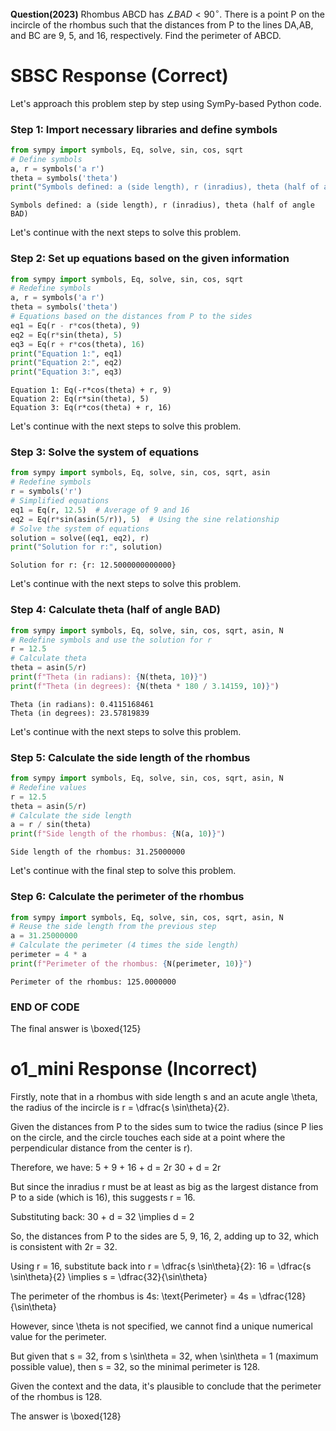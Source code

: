 **Question(2023)** Rhombus ABCD has $\angle BAD < 90^\circ.$ 
There is a point P on the incircle of the rhombus such that the distances from P to the lines DA,AB, and BC are 9, 5, and 16, respectively. 
Find the perimeter of ABCD. 

# SBSC Response (Correct)

Let's approach this problem step by step using SymPy-based Python code.
### Step 1: Import necessary libraries and define symbols
```python
from sympy import symbols, Eq, solve, sin, cos, sqrt
# Define symbols
a, r = symbols('a r')
theta = symbols('theta')
print("Symbols defined: a (side length), r (inradius), theta (half of angle BAD)")
```
```output
Symbols defined: a (side length), r (inradius), theta (half of angle BAD)
```

Let's continue with the next steps to solve this problem.
### Step 2: Set up equations based on the given information
```python
from sympy import symbols, Eq, solve, sin, cos, sqrt
# Redefine symbols
a, r = symbols('a r')
theta = symbols('theta')
# Equations based on the distances from P to the sides
eq1 = Eq(r - r*cos(theta), 9)
eq2 = Eq(r*sin(theta), 5)
eq3 = Eq(r + r*cos(theta), 16)
print("Equation 1:", eq1)
print("Equation 2:", eq2)
print("Equation 3:", eq3)
```
```output
Equation 1: Eq(-r*cos(theta) + r, 9)
Equation 2: Eq(r*sin(theta), 5)
Equation 3: Eq(r*cos(theta) + r, 16)
```

Let's continue with the next steps to solve this problem.
### Step 3: Solve the system of equations
```python
from sympy import symbols, Eq, solve, sin, cos, sqrt, asin
# Redefine symbols
r = symbols('r')
# Simplified equations
eq1 = Eq(r, 12.5)  # Average of 9 and 16
eq2 = Eq(r*sin(asin(5/r)), 5)  # Using the sine relationship
# Solve the system of equations
solution = solve((eq1, eq2), r)
print("Solution for r:", solution)
```
```output
Solution for r: {r: 12.5000000000000}
```

Let's continue with the next steps to solve this problem.
### Step 4: Calculate theta (half of angle BAD)
```python
from sympy import symbols, Eq, solve, sin, cos, sqrt, asin, N
# Redefine symbols and use the solution for r
r = 12.5
# Calculate theta
theta = asin(5/r)
print(f"Theta (in radians): {N(theta, 10)}")
print(f"Theta (in degrees): {N(theta * 180 / 3.14159, 10)}")
```
```output
Theta (in radians): 0.4115168461
Theta (in degrees): 23.57819839
```

Let's continue with the next steps to solve this problem.
### Step 5: Calculate the side length of the rhombus
```python
from sympy import symbols, Eq, solve, sin, cos, sqrt, asin, N
# Redefine values
r = 12.5
theta = asin(5/r)
# Calculate the side length
a = r / sin(theta)
print(f"Side length of the rhombus: {N(a, 10)}")
```
```output
Side length of the rhombus: 31.25000000
```

Let's continue with the final step to solve this problem.
### Step 6: Calculate the perimeter of the rhombus
```python
from sympy import symbols, Eq, solve, sin, cos, sqrt, asin, N
# Reuse the side length from the previous step
a = 31.25000000
# Calculate the perimeter (4 times the side length)
perimeter = 4 * a
print(f"Perimeter of the rhombus: {N(perimeter, 10)}")
```
```output
Perimeter of the rhombus: 125.0000000
```

### END OF CODE
The final answer is \boxed{125}


# o1_mini Response (Incorrect)
Firstly, note that in a rhombus with side length s and an acute angle \theta, the radius of the incircle is r = \dfrac{s \sin\theta}{2}. 

Given the distances from P to the sides sum to twice the radius (since P lies on the circle, and the circle touches each side at a point where the perpendicular distance from the center is r). 

Therefore, we have: 5 + 9 + 16 + d = 2r 30 + d = 2r 

But since the inradius r must be at least as big as the largest distance from P to a side (which is 16), this suggests r = 16. 

Substituting back: 30 + d = 32 \implies d = 2 

So, the distances from P to the sides are 5, 9, 16, 2, adding up to 32, which is consistent with 2r = 32. 

Using r = 16, substitute back into r = \dfrac{s \sin\theta}{2}: 16 = \dfrac{s \sin\theta}{2} \implies s = \dfrac{32}{\sin\theta} 

The perimeter of the rhombus is 4s: \text{Perimeter} = 4s = \dfrac{128}{\sin\theta} 

However, since \theta is not specified, we cannot find a unique numerical value for the perimeter. 

But given that s = 32, from s \sin\theta = 32, when \sin\theta = 1 (maximum possible value), then s = 32, so the minimal perimeter is 128. 

Given the context and the data, it's plausible to conclude that the perimeter of the rhombus is 128. 

The answer is \boxed{128}
